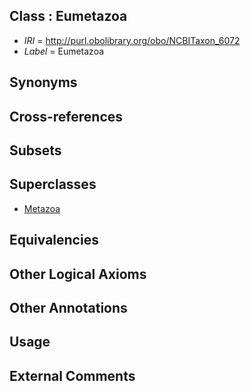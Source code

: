 
## Class : Eumetazoa

 * *IRI* = http://purl.obolibrary.org/obo/NCBITaxon_6072
 * *Label* = Eumetazoa

## Synonyms


## Cross-references


## Subsets


## Superclasses

 * [Metazoa](../../NCBITaxon/08/NCBITaxon_33208.md)

## Equivalencies


## Other Logical Axioms


## Other Annotations


## Usage


## External Comments

